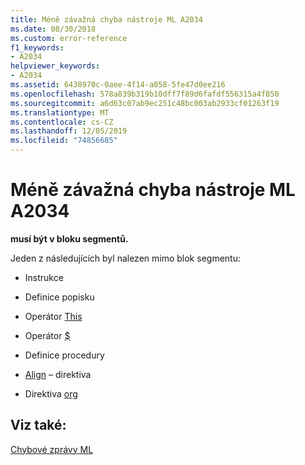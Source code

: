 ```yaml
---
title: Méně závažná chyba nástroje ML A2034
ms.date: 08/30/2018
ms.custom: error-reference
f1_keywords:
- A2034
helpviewer_keywords:
- A2034
ms.assetid: 6438970c-0aee-4f14-a058-5fe47d0ee216
ms.openlocfilehash: 578a839b319b10dff7f89d6fafdf556315a4f850
ms.sourcegitcommit: a6d63c07ab9ec251c48bc003ab2933cf01263f19
ms.translationtype: MT
ms.contentlocale: cs-CZ
ms.lasthandoff: 12/05/2019
ms.locfileid: "74856685"
---
```

# <a name="ml-nonfatal-error-a2034"></a>Méně závažná chyba nástroje ML A2034

**musí být v bloku segmentů.**

Jeden z následujících byl nalezen mimo blok segmentu:

- Instrukce

- Definice popisku

- Operátor [This](../../assembler/masm/operator-this.md)

- Operátor [$](../../assembler/masm/dollar.md)

- Definice procedury

- [Align](../../assembler/masm/align-masm.md) – direktiva

- Direktiva [org](../../assembler/masm/org.md)

## <a name="see-also"></a>Viz také:

[Chybové zprávy ML](../../assembler/masm/ml-error-messages.md)<br/>